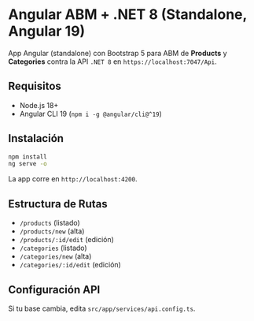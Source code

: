 # Angular ABM + .NET 8 (Standalone, Angular 19)

App Angular (standalone) con Bootstrap 5 para ABM de **Products** y **Categories** contra la API `.NET 8` en `https://localhost:7047/Api`.

## Requisitos
- Node.js 18+
- Angular CLI 19 (`npm i -g @angular/cli@^19`)

## Instalación
```bash
npm install
ng serve -o
```
La app corre en `http://localhost:4200`.

## Estructura de Rutas
- `/products` (listado)
- `/products/new` (alta)
- `/products/:id/edit` (edición)
- `/categories` (listado)
- `/categories/new` (alta)
- `/categories/:id/edit` (edición)

## Configuración API
Si tu base cambia, edita `src/app/services/api.config.ts`.
